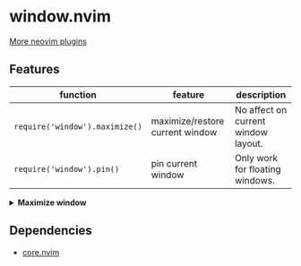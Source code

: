 # window.nvim

[More neovim plugins](https://github.com/niuiic/awesome-neovim-plugins)

## Features

| function                       | feature                         | description                         |
| ------------------------------ | ------------------------------- | ----------------------------------- |
| `require('window').maximize()` | maximize/restore current window | No affect on current window layout. |
| `require('window').pin()`      | pin current window              | Only work for floating windows.     |

<details>
  <summary><b>Maximize window</b></summary>
  <img src="https://github.com/niuiic/assets/blob/main/window.nvim/usage.gif" />
</details>

## Dependencies

- [core.nvim](https://github.com/niuiic/core.nvim)
